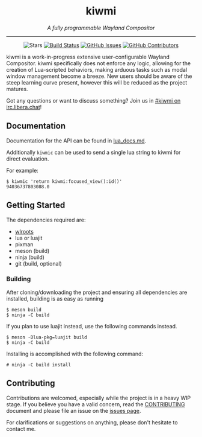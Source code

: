 <h1 align="center">kiwmi</h1>
<p align="center"><i>A fully programmable Wayland Compositor</i></p>
<hr><p align="center">
  <img alt="Stars" src="https://img.shields.io/github/stars/buffet/kiwmi.svg?label=Stars&style=flat" />
  <a href="https://cirrus-ci.com/github/buffet/kiwmi"><img alt="Build Status" src="https://api.cirrus-ci.com/github/buffet/kiwmi.svg"></a>
  <a href="https://github.com/buffet/kiwmi/issues"><img alt="GitHub Issues" src="https://img.shields.io/github/issues/buffet/kiwmi.svg"/></a>
  <a href="https://github.com/buffet/kiwmi/graphs/contributors"><img alt="GitHub Contributors" src="https://img.shields.io/github/contributors/buffet/kiwmi"></a>
</p>

kiwmi is a work-in-progress extensive user-configurable Wayland Compositor.
kiwmi specifically does not enforce any logic, allowing for the creation of Lua-scripted behaviors, making arduous tasks such as modal window management become a breeze.
New users should be aware of the  steep learning curve present, however this will be reduced as the project matures.

Got any questions or want to discuss something? Join us in [#kiwmi on irc.libera.chat](https://web.libera.chat/gamja/?channels=#kiwmi)!


## Documentation

Documentation for the API can be found in [lua_docs.md](lua_docs.md).

Additionally `kiwmic` can be used to send a single lua string to kiwmi for direct evaluation.

For example:

```
$ kiwmic 'return kiwmi:focused_view():id()'
94036737803088.0
```

## Getting Started

The dependencies required are:

- [wlroots](https://gitlab.freedesktop.org/wlroots/wlroots)
- lua or luajit
- pixman
- meson (build)
- ninja (build)
- git (build, optional)

### Building

After cloning/downloading the project and ensuring all dependencies are installed, building is as easy as running

```
$ meson build
$ ninja -C build
```

If you plan to use luajit instead, use the following commands instead.

```
$ meson -Dlua-pkg=luajit build
$ ninja -C build
```

Installing is accomplished with the following command:

```
# ninja -C build install
```


## Contributing

Contributions are welcomed, especially while the project is in a heavy WIP stage.
If you believe you have a valid concern, read the [CONTRIBUTING](https://github.com/buffet/kiwmi/blob/master/CONTRIBUTING.md) document and please file an issue on the [issues page](https://github.com/buffet/kiwmi/issues/new).

For clarifications or suggestions on anything, please don't hesitate to contact me.
